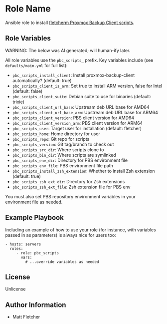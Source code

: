 Role Name
=========

Ansible role to install [fletcherm Proxmox Backup Client scripts](https://github.com/fletcherm/pbc-scripts).

Role Variables
--------------

WARNING: The below was AI generated; will human-ify later.

All role variables use the `pbc_scripts_` prefix. Key variables include (see `defaults/main.yml` for full list):

- `pbc_scripts_install_client`: Install proxmox-backup-client automatically? (default: true)
- `pbc_scripts_client_is_arm`: Set true to install ARM version, false for Intel (default: false)
- `pbc_scripts_client_suite`: Debian suite to use for binaries (default: trixie)
- `pbc_scripts_client_url_base`: Upstream deb URL base for AMD64
- `pbc_scripts_client_url_base_arm`: Upstream deb URL base for ARM64
- `pbc_scripts_client_version`: PBS client version for AMD64
- `pbc_scripts_client_version_arm`: PBS client version for ARM64
- `pbc_scripts_user`: Target user for installation (default: fletcher)
- `pbc_scripts_home`: Home directory for user
- `pbc_scripts_repo`: Git repo for scripts
- `pbc_scripts_version`: Git tag/branch to check out
- `pbc_scripts_src_dir`: Where scripts clone to
- `pbc_scripts_bin_dir`: Where scripts are symlinked
- `pbc_scripts_env_dir`: Directory for PBS environment file
- `pbc_scripts_env_file`: PBS environment file path
- `pbc_scripts_install_zsh_extension`: Whether to install Zsh extension (default: true)
- `pbc_scripts_zsh_ext_dir`: Directory for Zsh extensions
- `pbc_scripts_zsh_ext_file`: Zsh extension file for PBS env

You must also set PBS repository environment variables in your environment file as needed.

Example Playbook
----------------

Including an example of how to use your role (for instance, with variables passed in as parameters) is always nice for users too:

    - hosts: servers
      roles:
         - role: pbc_scripts
           vars:
             # ...override variables as needed


License
-------

Unlicense

Author Information
------------------

* Matt Fletcher
